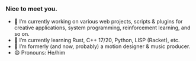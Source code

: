 ### Nice to meet you.

- 🔭 I’m currently working on various web projects, scripts & plugins for creative applications, system programming, reinforcement learning, and so on. 
- 🌱 I’m currently learning Rust, C++ 17/20, Python, LISP (Racket), etc.
- 🎥 I’m formerly (and now, probably) a motion designer & music producer.
- 😄 Pronouns: He/him
